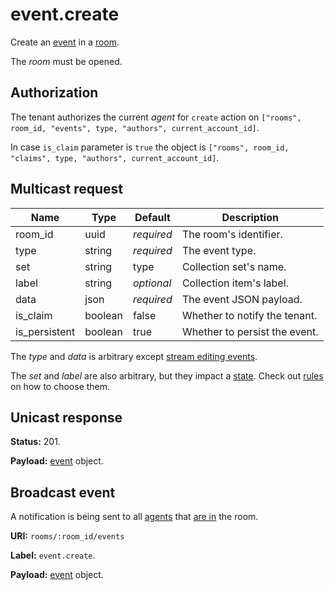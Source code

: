 # event.create

Create an [event](../event.md#event) in a [room](../room.md#room).

The _room_ must be opened.

## Authorization

The tenant authorizes the current _agent_ for `create` action on
`["rooms", room_id, "events", type, "authors", current_account_id]`.

In case `is_claim` parameter is `true` the object is
`["rooms", room_id, "claims", type, "authors", current_account_id]`.

## Multicast request

Name          | Type    | Default    | Description
------------- | ------- | ---------- | -----------------------------
room_id       | uuid    | _required_ | The room's identifier.
type          | string  | _required_ | The event type.
set           | string  |       type | Collection set's name.
label         | string  | _optional_ | Collection item's label.
data          | json    | _required_ | The event JSON payload.
is_claim      | boolean |      false | Whether to notify the tenant.
is_persistent | boolean |       true | Whether to persist the event.

The _type_ and _data_ is arbitrary except
[stream editing events](../event.md#stream-editing-events).

The _set_ and _label_ are also arbitrary, but they impact a [state](../state.md#state).
Check out [rules](../state.md#event-creation-from-the-state-perspective) on how to choose them.

## Unicast response

**Status:** 201.

**Payload:** [event](../event.md#event) object.

## Broadcast event

A notification is being sent to all [agents](../agent.md#agent) that
[are in](../room/enter.md) the room.

**URI:** `rooms/:room_id/events`

**Label:** `event.create`.

**Payload:** [event](../event.md#event) object.
